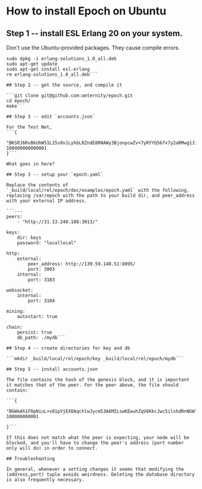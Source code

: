 # How to install Epoch on Ubuntu

## Step 1 -- install ESL Erlang 20 on your system.

Don't use the Ubuntu-provided packages. They cause compile errors.

```wget https://packages.erlang-solutions.com/erlang-solutions_1.0_all.deb
sudo dpkg -i erlang-solutions_1.0_all.deb
sudo apt-get update
sudo apt-get install esl-erlang
rm erlang-solutions_1.0_all.deb```

## Step 2 -- get the source, and compile it

```git clone git@github.com:aeternity/epoch.git
cd epoch/
make```

## Step 3 -- edit `accounts.json`

For the Test Net, 
```{
	"BKSRJ6RvBkUhW51L15s0v1LyhbLRZndE8RNAWy3BjonpcwZv+7yRYYQ567v7y2aRMwg1Jibue8fwe5SLX3ekArc=": 100000000000001
}```

What goes in here?

## Step 3 -- setup your `epoch.yaml`

Replace the contents of `_build/local/rel/epoch/doc/examples/epoch.yaml` with the following, replacing /var/epoch with the path to your build dir, and peer_address with your external IP address.

```---
peers:
    - "http://31.13.248.108:3013/"

keys:
    dir: keys
    password: "locallocal"

http:
    external:
        peer_address: http://139.59.140.51:8095/
        port: 3003
    internal:
        port: 3103

websocket:
    internal:
        port: 3104

mining:
    autostart: true

chain:
    persist: true
    db_path: ./mydb```
	
## Step 4 -- create directories for key and db

```mkdir _build/local/rel/epoch/key _build/local/rel/epoch/mydb```

## Step 5 -- install accounts.json

The file contains the hash of the genesis block, and it is important it matches that of the peer. For the peer above, the file should contain:

```{
    "BGWkAh1FRpNiuL+v01pVjEX0AqchlwJycm53A6MILswKEwuhZqV6KkcJwc5ilxhdRnNGWlXCy+Q6EFnbPAZp8MM=": 100000000001
    
}```

If this does not match what the peer is expecting, your node will be blocked, and you'll have to change the peer's address (port number only will do) in order to connect. 

## Troubleshooting

In general, whenever a setting changes it seems that modifying the (address,port) tuple avoids weirdness. Deleting the database directory is also frequently necessary.

